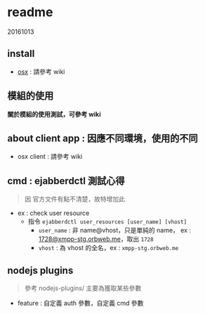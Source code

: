 # readme

20161013

## install

- [osx](http://gitlab.orbweb.com/max.hu/xmpp-ejabberd/wikis/installosx) : 請參考 wiki

## 模組的使用

**關於模組的使用測試，可參考 wiki**

## about client app : 因應不同環境，使用的不同

- osx client : 請參考 wiki

## cmd : ejabberdctl 測試心得

> 因 官方文件有點不清楚，故特增加此

- ex : check user resource
    - 指令 `ejabberdctl user_resources [user_name] [vhost]`
	   - `user_name` : 非 name@vhost，只是單純的 name， ex : 1728@xmpp-stg.orbweb.me，取出 `1728`
	   - `vhost` : 為 vhost 的全名，ex : `xmpp-stg.orbweb.me`

## nodejs plugins

> 參考 nodejs-plugins/
> 主要為獲取某些參數

- feature : 自定義 auth 參數，自定義 cmd 參數
